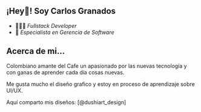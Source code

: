  ## ¡Hey:wave:! Soy Carlos Granados 
 

- 👨🏻‍💻 *Fullstack Developer* 
- 🏅 *Especialista en Gerencia de Software*

## Acerca de mi...

Colombiano amante del Cafe un apasionado por las nuevas tecnología y con ganas de aprender cada día cosas nuevas.

Me gusta mucho el diseño grafico y estoy en proceso de aprendizaje sobre UI/UX.

Aquí comparto mis diseños: [@dushiart_design]

